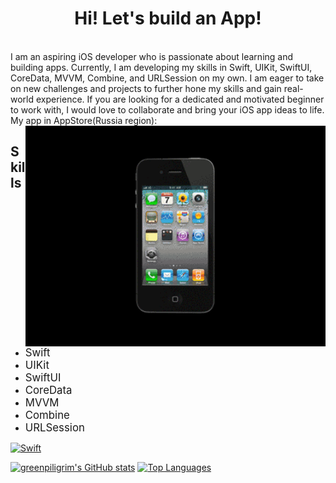 <h1 align="center">
Hi! Let's build an App!</h1>
<br>
<div>
 I am an aspiring iOS developer who is passionate about learning and building apps. Currently, I am developing my skills in Swift, UIKit, SwiftUI, CoreData, MVVM, Combine, and URLSession on my own. I am eager to take on new challenges and projects to further hone my skills and gain real-world experience. If you are looking for a dedicated and motivated beginner to work with, I would love to collaborate and bring your iOS app ideas to life.  
 My app in AppStore(Russia region):
 <a href="https://apps.apple.com/us/app/tonguetwis/id6475650722/" /></a>
 
<img align="right" alt="GIF" src="https://github.com/Greenpiligrim/Greenpiligrim/blob/main/giphy.gif?raw=true" width="480" height="353"/>

## Skills

- <span style="font-size: 1.2em;">Swift</span>
- <span style="font-size: 1.2em;">UIKit</span> 
- <span style="font-size: 1.2em;">SwiftUI</span>
- <span style="font-size: 1.2em;">CoreData</span>
- <span style="font-size: 1.2em;">MVVM</span>
- <span style="font-size: 1.2em;">Combine</span>
- <span style="font-size: 1.2em;">URLSession</span> 

<p align="left"> <a href="https://developer.apple.com/swift/" target="_blank" rel="noreferrer"><img src="https://raw.githubusercontent.com/danielcranney/readme-generator/main/public/icons/skills/swift-colored.svg" width="36" height="36" alt="Swift" /></a>  </p> 
 


<a href="http://www.github.com/greenpiligrim"><img src="https://github-readme-stats.vercel.app/api?username=greenpiligrim&show_icons=true&hide=&count_private=true&title_color=0891b2&text_color=ffffff&icon_color=0891b2&bg_color=1c1917&hide_border=true&show_icons=true" alt="greenpiligrim's GitHub stats" /></a>
<a href="https://github.com/greenpiligrim" align="left"><img src="https://github-readme-stats.vercel.app/api/top-langs/?username=greenpiligrim&langs_count=10&title_color=0891b2&text_color=ffffff&icon_color=0891b2&bg_color=1c1917&hide_border=true&locale=en&custom_title=Top%20%Languages" alt="Top Languages" /></a>



 
